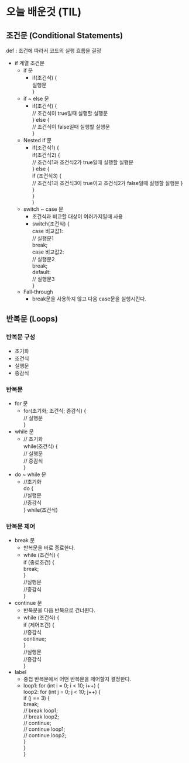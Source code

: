 # 오늘 배운것 (TIL)
## **조건문 (Conditional Statements)**
def : 조건에 따라서 코드의 실행 흐름을 결정 
* if 계열 조건문 
    * if 문
        * if(조건식) {\
    실행문 \
      }
    * if ~ else 문
        * if(조건식) {\
            // 조건식이 true일때 실행할 실행문 \
          } 
          else {\
            // 조건식이 false일때 실행할 실행문\
          }
     * Nested if 문
        * if(조건식1) {\
          if(조건식2) {\
          // 조건식1과 조건식2가 true일때 실행할 실행문\
          } else {\
          if (조건식3) {\
          // 조건식1과 조건식3이 true이고 조건식2가 false일때 실행할 실행문
           }\
           }\
           }\
           )
     * switch ~ case 문
        * 조건식과 비교할 대상이 여러가지일때 사용 
        * switch(조건식) {\
            case 비교값1:\
              // 실행문1\
              break;\
            case 비교값2:\
              // 실행문2\
              break;\
            default:\
              // 실행문3\
          }      
     * Fall-through
        * break문을 사용하지 않고 다음 case문을 실행시킨다.
## 반복문 (Loops)
### 반복문 구성
* 초기화
* 조건식
* 실행문
* 증감식 
### 반복문
* for 문 
    * for(초기화; 조건식; 증감식) {\
        // 실행문\
      }
* while 문
    * // 초기화\
      while(조건식) {\
        // 실행문\
        // 증감식\
      }
* do ~ while 문
    * //초기화\
     do {\
       //실행문\
       //증감식\
     } while(조건식)
### 반복문 제어
* break 문 
    * 반복문을 바로 종료한다.
    * while (조건식) {\
        if (종료조건) {\
          break;\
        }\
        //실행문\
        //증감식\
      }
* continue 문
    * 반복문을 다음 반복으로 건너뛴다.
    * while (조건식) {\
        if (제어조건) {\
          //증감식\
          continue;\
        }\
        //실행문\
        //증감식\
      }
* label
    * 중첩 반복문에서 어떤 반복문을 제어할지 결정한다. 
    * loop1: for (int i = 0; i < 10; i++) {\
         loop2: for (int j = 0; j < 10; j++) {\
          if (j == 3) {\
            break;\
            // break loop1;\
            // break loop2;\
            // continue;\
            // continue loop1;\
            // continue loop2;\
          }\
        }\
      }
                
